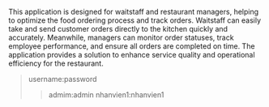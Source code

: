 This application is designed for waitstaff and restaurant managers, helping to optimize the food ordering process and track orders. 
Waitstaff can easily take and send customer orders directly to the kitchen quickly and accurately. 
Meanwhile, managers can monitor order statuses, track employee performance, and ensure all orders are completed on time. 
The application provides a solution to enhance service quality and operational efficiency for the restaurant.

> username:password
>> admim:admin
>> nhanvien1:nhanvien1



